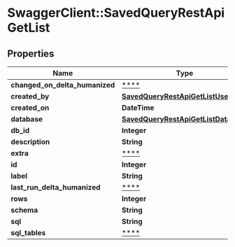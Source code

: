 # SwaggerClient::SavedQueryRestApiGetList

## Properties
Name | Type | Description | Notes
------------ | ------------- | ------------- | -------------
**changed_on_delta_humanized** | [****](.md) |  | [optional] 
**created_by** | [**SavedQueryRestApiGetListUser**](SavedQueryRestApiGetListUser.md) |  | [optional] 
**created_on** | **DateTime** |  | [optional] 
**database** | [**SavedQueryRestApiGetListDatabase**](SavedQueryRestApiGetListDatabase.md) |  | [optional] 
**db_id** | **Integer** |  | [optional] 
**description** | **String** |  | [optional] 
**extra** | [****](.md) |  | [optional] 
**id** | **Integer** |  | [optional] 
**label** | **String** |  | [optional] 
**last_run_delta_humanized** | [****](.md) |  | [optional] 
**rows** | **Integer** |  | [optional] 
**schema** | **String** |  | [optional] 
**sql** | **String** |  | [optional] 
**sql_tables** | [****](.md) |  | [optional] 


